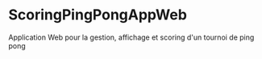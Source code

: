 # ScoringPingPongAppWeb
Application Web pour la gestion, affichage et scoring d'un tournoi de ping pong
